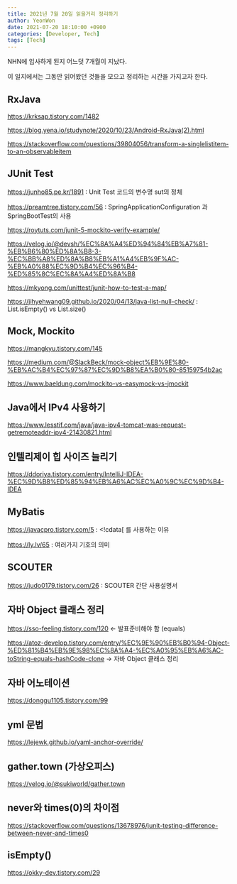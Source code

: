 ```yaml
---
title: 2021년 7월 20일 읽을거리 정리하기
author: YeonWon
date: 2021-07-20 18:10:00 +0900
categories: [Developer, Tech]
tags: [Tech]
---
```


NHN에 입사하게 된지 어느덧 7개월이 지났다.

이 일지에서는 그동안 읽어왔던 것들을 모으고 정리하는 시간을 가지고자 한다.


## RxJava

https://krksap.tistory.com/1482

https://blog.yena.io/studynote/2020/10/23/Android-RxJava(2).html

https://stackoverflow.com/questions/39804056/transform-a-singlelistitem-to-an-observableitem



## JUnit Test

https://junho85.pe.kr/1891 : Unit Test 코드의 변수명 sut의 정체

https://preamtree.tistory.com/56 : SpringApplicationConfiguration 과 SpringBootTest의 사용

https://roytuts.com/junit-5-mockito-verify-example/

https://velog.io/@devsh/%EC%8A%A4%ED%94%84%EB%A7%81-%EB%B6%80%ED%8A%B8-3-%EC%BB%A8%ED%8A%B8%EB%A1%A4%EB%9F%AC-%EB%A0%88%EC%9D%B4%EC%96%B4-%ED%85%8C%EC%8A%A4%ED%8A%B8

https://mkyong.com/unittest/junit-how-to-test-a-map/

https://jihyehwang09.github.io/2020/04/13/java-list-null-check/ : List.isEmpty() vs List.size()


## Mock, Mockito

https://mangkyu.tistory.com/145

https://medium.com/@SlackBeck/mock-object%EB%9E%80-%EB%AC%B4%EC%97%87%EC%9D%B8%EA%B0%80-85159754b2ac

https://www.baeldung.com/mockito-vs-easymock-vs-jmockit


## Java에서 IPv4 사용하기

https://www.lesstif.com/java/java-ipv4-tomcat-was-request-getremoteaddr-ipv4-21430821.html


## 인텔리제이 힙 사이즈 늘리기

https://ddoriya.tistory.com/entry/IntelliJ-IDEA-%EC%9D%B8%ED%85%94%EB%A6%AC%EC%A0%9C%EC%9D%B4-IDEA


## MyBatis

https://javacpro.tistory.com/5 : <!cdata[ 를 사용하는 이유

https://ly.lv/65 : 여러가지 기호의 의미


## SCOUTER

https://judo0179.tistory.com/26 : SCOUTER 간단 사용설명서


## 자바 Object 클래스 정리

https://sso-feeling.tistory.com/120 <- 발표준비해야 함 (equals)

https://atoz-develop.tistory.com/entry/%EC%9E%90%EB%B0%94-Object-%ED%81%B4%EB%9E%98%EC%8A%A4-%EC%A0%95%EB%A6%AC-toString-equals-hashCode-clone -> 자바 Object 클래스 정리


## 자바 어노테이션

https://donggu1105.tistory.com/99



## yml 문법

https://lejewk.github.io/yaml-anchor-override/



## gather.town (가상오피스)

https://velog.io/@sukiworld/gather.town


## never와 times(0)의 차이점

https://stackoverflow.com/questions/13678976/junit-testing-difference-between-never-and-times0



## isEmpty()

https://okky-dev.tistory.com/29




